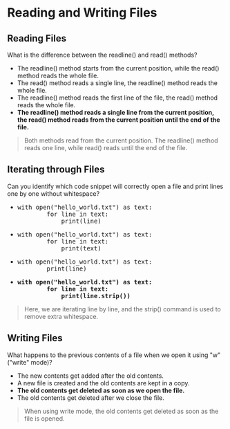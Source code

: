 # Reading and Writing Files

## Reading Files

What is the difference between the readline() and read() methods?

* The readline() method starts from the current position, while the read() method reads the whole file.
* The read() method reads a single line, the readline() method reads the whole file.
* The readline() method reads the first line of the file, the read() method reads the whole file.
* **The readline() method reads a single line from the current position, the read() method reads from the current position until the end of the file.**

> Both methods read from the current position. The readline() method reads one line, while read() reads until the end of the file.

## Iterating through Files

Can you identify which code snippet will correctly open a file and print lines one by one without whitespace?

<ul>
    <li><pre>with open("hello_world.txt") as text:
        for line in text:
            print(line)</pre></li>
    <li><pre>with open("hello_world.txt") as text:
        for line in text:
            print(text)</pre></li>
    <li><pre>with open("hello_world.txt") as text:
        print(line)</pre></li>
    <li><pre><b>with open("hello_world.txt") as text:
        for line in text:
            print(line.strip())</b></pre></li>
</ul>

> Here, we are iterating line by line, and the strip() command is used to remove extra whitespace.

## Writing Files

What happens to the previous contents of a file when we open it using "w" ("write" mode)?

* The new contents get added after the old contents.
* A new file is created and the old contents are kept in a copy.
* **The old contents get deleted as soon as we open the file.**
* The old contents get deleted after we close the file.

> When using write mode, the old contents get deleted as soon as the file is opened.